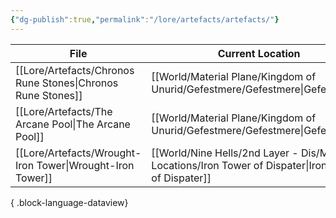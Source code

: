 ```yaml
---
{"dg-publish":true,"permalink":"/lore/artefacts/artefacts/"}
---
```


| File                                                           | Current Location                                                                                     |
| -------------------------------------------------------------- | ---------------------------------------------------------------------------------------------------- |
| [[Lore/Artefacts/Chronos Rune Stones\|Chronos Rune Stones]] | [[World/Material Plane/Kingdom of Unurid/Gefestmere/Gefestmere\|Gefestmere]]                      |
| [[Lore/Artefacts/The Arcane Pool\|The Arcane Pool]]         | [[World/Material Plane/Kingdom of Unurid/Gefestmere/Gefestmere\|Gefestmere]]                      |
| [[Lore/Artefacts/Wrought-Iron Tower\|Wrought-Iron Tower]]   | [[World/Nine Hells/2nd Layer - Dis/Map Locations/Iron Tower of Dispater\|Iron Tower of Dispater]] |

{ .block-language-dataview}
